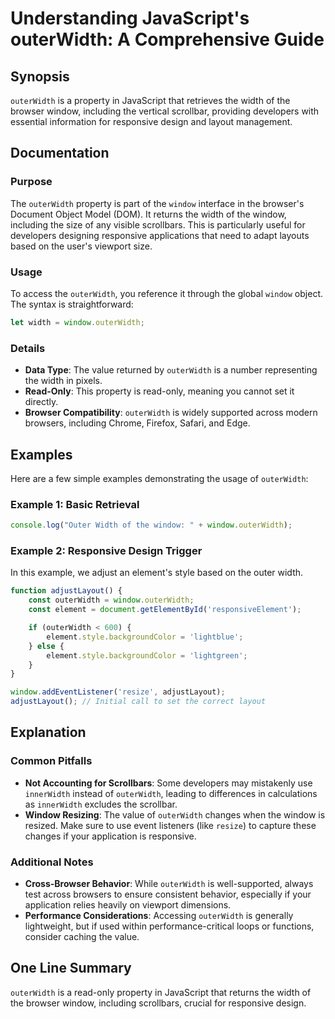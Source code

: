 <!--
Meta Description: # Understanding JavaScript's outerWidth: A Comprehensive Guide ## Synopsis `outerWidth` is a property in JavaScript that retrieves the width of the br...
Meta Keywords: outerwidth, window, width, javascript, browser
-->

# Understanding JavaScript's outerWidth: A Comprehensive Guide

## Synopsis
`outerWidth` is a property in JavaScript that retrieves the width of the browser window, including the vertical scrollbar, providing developers with essential information for responsive design and layout management.

## Documentation
### Purpose
The `outerWidth` property is part of the `window` interface in the browser's Document Object Model (DOM). It returns the width of the window, including the size of any visible scrollbars. This is particularly useful for developers designing responsive applications that need to adapt layouts based on the user's viewport size.

### Usage
To access the `outerWidth`, you reference it through the global `window` object. The syntax is straightforward:

```javascript
let width = window.outerWidth;
```

### Details
- **Data Type**: The value returned by `outerWidth` is a number representing the width in pixels.
- **Read-Only**: This property is read-only, meaning you cannot set it directly.
- **Browser Compatibility**: `outerWidth` is widely supported across modern browsers, including Chrome, Firefox, Safari, and Edge.

## Examples
Here are a few simple examples demonstrating the usage of `outerWidth`:

### Example 1: Basic Retrieval
```javascript
console.log("Outer Width of the window: " + window.outerWidth);
```

### Example 2: Responsive Design Trigger
In this example, we adjust an element's style based on the outer width.
```javascript
function adjustLayout() {
    const outerWidth = window.outerWidth;
    const element = document.getElementById('responsiveElement');

    if (outerWidth < 600) {
        element.style.backgroundColor = 'lightblue';
    } else {
        element.style.backgroundColor = 'lightgreen';
    }
}

window.addEventListener('resize', adjustLayout);
adjustLayout(); // Initial call to set the correct layout
```

## Explanation
### Common Pitfalls
- **Not Accounting for Scrollbars**: Some developers may mistakenly use `innerWidth` instead of `outerWidth`, leading to differences in calculations as `innerWidth` excludes the scrollbar.
- **Window Resizing**: The value of `outerWidth` changes when the window is resized. Make sure to use event listeners (like `resize`) to capture these changes if your application is responsive.

### Additional Notes
- **Cross-Browser Behavior**: While `outerWidth` is well-supported, always test across browsers to ensure consistent behavior, especially if your application relies heavily on viewport dimensions.
- **Performance Considerations**: Accessing `outerWidth` is generally lightweight, but if used within performance-critical loops or functions, consider caching the value.

## One Line Summary
`outerWidth` is a read-only property in JavaScript that returns the width of the browser window, including scrollbars, crucial for responsive design.